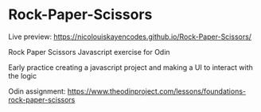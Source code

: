 # Rock-Paper-Scissors
Live preview: https://nicolouiskayencodes.github.io/Rock-Paper-Scissors/

Rock Paper Scissors Javascript exercise for Odin

Early practice creating a javascript project and making a UI to interact with the logic

Odin assignment: https://www.theodinproject.com/lessons/foundations-rock-paper-scissors
